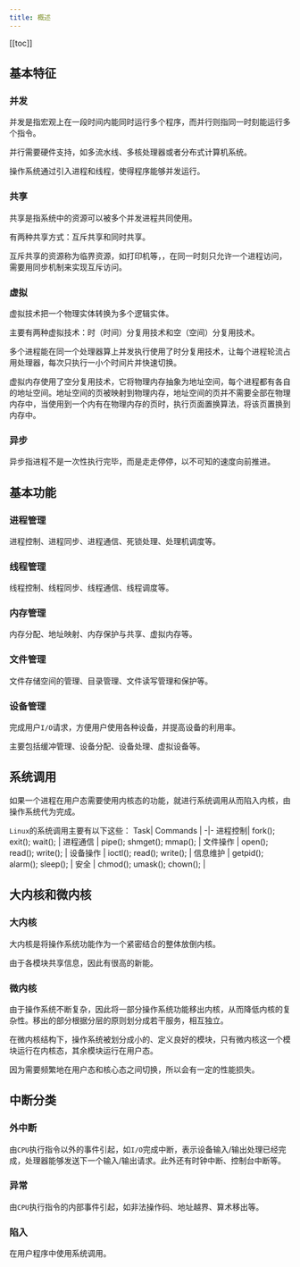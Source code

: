 ```yaml
---
title: 概述
---
```


[[toc]] 

## 基本特征
### 并发
并发是指宏观上在一段时间内能同时运行多个程序，而并行则指同一时刻能运行多个指令。

并行需要硬件支持，如多流水线、多核处理器或者分布式计算机系统。

操作系统通过引入进程和线程，使得程序能够并发运行。

### 共享
共享是指系统中的资源可以被多个并发进程共同使用。

有两种共享方式：互斥共享和同时共享。

互斥共享的资源称为临界资源，如打印机等，，在同一时刻只允许一个进程访问，需要用同步机制来实现互斥访问。

### 虚拟
虚拟技术把一个物理实体转换为多个逻辑实体。

主要有两种虚拟技术：时（时间）分复用技术和空（空间）分复用技术。

多个进程能在同一个处理器算上并发执行使用了时分复用技术，让每个进程轮流占用处理器，每次只执行一小个时间片并快速切换。

虚拟内存使用了空分复用技术，它将物理内存抽象为地址空间，每个进程都有各自的地址空间。地址空间的页被映射到物理内存，地址空间的页并不需要全部在物理内存中，当使用到一个内有在物理内存的页时，执行页面置换算法，将该页置换到内存中。

### 异步
异步指进程不是一次性执行完毕，而是走走停停，以不可知的速度向前推进。

## 基本功能
### 进程管理
进程控制、进程同步、进程通信、死锁处理、处理机调度等。

### 线程管理
线程控制、线程同步、线程通信、线程调度等。

### 内存管理
内存分配、地址映射、内存保护与共享、虚拟内存等。

### 文件管理
文件存储空间的管理、目录管理、文件读写管理和保护等。

### 设备管理
完成用户`I/O`请求，方便用户使用各种设备，并提高设备的利用率。

主要包括缓冲管理、设备分配、设备处理、虚拟设备等。

## 系统调用
如果一个进程在用户态需要使用内核态的功能，就进行系统调用从而陷入内核，由操作系统代为完成。

`Linux`的系统调用主要有以下这些：
Task| Commands | 
-|-
进程控制| fork(); exit(); wait(); | 
进程通信 | pipe(); shmget(); mmap(); | 
文件操作 | open(); read(); write(); | 
设备操作 | ioctl(); read(); write(); | 
信息维护 | getpid(); alarm(); sleep(); | 
安全 | chmod(); umask(); chown(); | 

## 大内核和微内核
### 大内核
大内核是将操作系统功能作为一个紧密结合的整体放倒内核。

由于各模块共享信息，因此有很高的新能。

### 微内核
由于操作系统不断复杂，因此将一部分操作系统功能移出内核，从而降低内核的复杂性。移出的部分根据分层的原则划分成若干服务，相互独立。

在微内核结构下，操作系统被划分成小的、定义良好的模块，只有微内核这一个模块运行在内核态，其余模块运行在用户态。

因为需要频繁地在用户态和核心态之间切换，所以会有一定的性能损失。

## 中断分类
### 外中断
由`CPU`执行指令以外的事件引起，如`I/O`完成中断，表示设备输入/输出处理已经完成，处理器能够发送下一个输入/输出请求。此外还有时钟中断、控制台中断等。

### 异常
由`CPU`执行指令的内部事件引起，如非法操作码、地址越界、算术移出等。

### 陷入
在用户程序中使用系统调用。